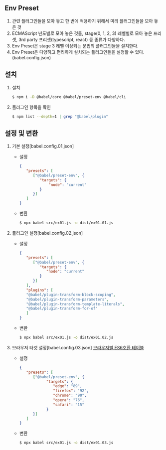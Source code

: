 ## Env Preset
1. 관련 플러그인들을 모아 놓고 한 번에 적용하기 위해서 미리 플러그인들을 모아 놓은 것
2. ECMAScript 년도별로 모아 놓은 것들, stage(0, 1, 2, 3) 레벨별로 모아 놓은 프리셋, 3rd party 프리셋(typescript, react) 등 종류가 다양하다.
3. Env Preset은 stage 3 레벨 이상되는 문법의 플러그인들을 설치한다.
4. Env Preset은 다양하고 편리하게 설치되는 플러그인들을 설정할 수 있다.(babel.config.json)

## 설치
1. 설치
   ```bash
   $ npm i -D @babel/core @babel/preset-env @babel/cli
   ```
2. 플러그인 항목을 확인
   ```bash
   $ npm list --depth=1 | grep "@babel/plugin"
   ```

## 설정 및 변환
1. 기본 설정[babel.config.01.json]
   -  설정
      ```json
      {
         "presets": [
            ["@babel/preset-env", {
               "targets": {
                   "node": "current"
               }
            }]
         ]
      }
      ```
   -  변환
      ```bash
      $ npx babel src/ex01.js -o dist/ex01.01.js
      ```

2. 플러그인 설정[babel.config.02.json]
   -  설정
      ```json
      {
         "presets": [
            ["@babel/preset-env", {
               "targets": {
                  "node": "current"
               }
            }]
         ],
         "plugins": [
         "@babel/plugin-transform-block-scoping", 
         "@babel/plugin-transform-parameters", 
         "@babel/plugin-transform-template-literals", 
         "@babel/plugin-transform-for-of"
         ]
      }
      ```
   -  변환
      ```bash
      $ npx babel src/ex01.js -o dist/ex01.02.js
      ```

3. 브라우저 타겟 설정[babel.config.03.json]
   [브라우저별 ES6호환 테이블](https://kangax.github.io/compat-table/es6/)
   -  설정
      ```json
      {
         "presets": [
            ["@babel/preset-env", {
                  "targets": {
                     "edge": "89",
                     "firefox": "92",
                     "chrome": "90",
                     "opera": "76",
                     "safari": "15"
                  }
            }]
         ]
      }
      ```
   -  변환
      ```bash
      $ npx babel src/ex01.js -o dist/ex01.03.js
      ```